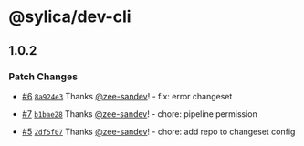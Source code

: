 # @sylica/dev-cli

## 1.0.2

### Patch Changes

- [#6](https://github.com/sandev-team/sylica-dev-cli/pull/6) [`8a924e3`](https://github.com/sandev-team/sylica-dev-cli/commit/8a924e38710af0f3704f455250d525a21991b9d0) Thanks [@zee-sandev](https://github.com/zee-sandev)! - fix: error changeset

- [#7](https://github.com/sandev-team/sylica-dev-cli/pull/7) [`b1bae28`](https://github.com/sandev-team/sylica-dev-cli/commit/b1bae286901734c7a82f8cc27c2d3bfbb5416bb6) Thanks [@zee-sandev](https://github.com/zee-sandev)! - chore: pipeline permission

- [#5](https://github.com/sandev-team/sylica-dev-cli/pull/5) [`2df5f07`](https://github.com/sandev-team/sylica-dev-cli/commit/2df5f07e935fa26e21e5aa2f4f5a2e094803d1a1) Thanks [@zee-sandev](https://github.com/zee-sandev)! - chore: add repo to changeset config
